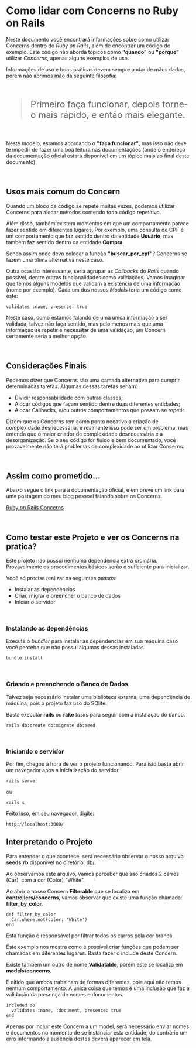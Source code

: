 # Como lidar com Concerns no Ruby on Rails

Neste documento você encontrará informações sobre como utilizar Concerns dentro do _Ruby on Rails_, além de encontrar um código de exemplo.
Este código não aborda tópicos como **"quando"** ou **"porque"** utilizar _Concerns_, apenas alguns exemplos de uso.

Informações de uso e boas práticas devem sempre andar de mãos dadas, porém não abrimos mão da seguinte filosofia:

<br />
<blockquote style="font-size: 18pt">
  Primeiro faça funcionar, depois torne-o mais rápido, e então mais elegante.
</blockquote>
<br />

Neste modelo, estamos abordando o **"faça funcionar"**, mas isso não deve te impedir de fazer uma boa leitura nas documentações (onde o endereço da documentação oficial estará disponível em um tópico mais ao final deste documento).

<br />

## Usos mais comum do Concern

Quando um bloco de código se repete muitas vezes, podemos utilizar Concerns para alocar métodos contendo todo código repetitivo.

Além disso, também existem momentos em que um comportamento parece fazer sentido em diferentes lugares. Por exemplo, uma consulta de CPF é um comportamento que faz sentido dentro da entidade **Usuário**, mas também faz sentido dentro da entidade **Compra**.

Sendo assim onde devo colocar a função **"buscar_por_cpf"**? Concerns se fazem uma ótima alternativa neste caso.

Outra ocasião interessante, seria agrupar as _Callbacks_ do _Rails_ quando possível, dentre outras funcionalidades como validações. Vamos imaginar que temos alguns modelos que validam a existência de uma informação (nome por exemplo). Cada um dos nossos _Models_ teria um código como este:

```
validates :name, presence: true
```

Neste caso, como estamos falando de uma unica informação a ser validada, talvez não faça sentido, mas pelo menos mais que uma informação se repetir e necessitar de uma validação, um Concern certamente seria a melhor opção.

<br />

## Considerações Finais

Podemos dizer que Concerns são uma camada alternativa para cumprir determinadas tarefas. Algumas dessas tarefas seriam:

<ul>
  <li>Dividir responsabilidade com outras classes;</li>
  <li>Alocar códigos que façam sentido dentre duas diferentes entidades;</li>
  <li>Alocar Callbacks, e/ou outros comportamentos que possam se repetir</li>
</ul>

Dizem que os Concerns tem como ponto negativo a criação de complexidade desnecessária, e realmente isso pode ser um problema, mas entenda que o maior criador de complexidade desnecessária é a desorganização. Se o seu código for fluido e bem documentado, você provavelmente não terá problemas de complexidade ao utilizar Concerns.

<br />

## Assim como prometido...

Abaixo segue o link para a documentação oficial, e em breve um link para uma postagem do meu blog pessoal falando sobre os Concerns.

<a href="https://api.rubyonrails.org/classes/ActiveSupport/Concern.html">Ruby on Rails Concerns</a>

<br />

## Como testar este Projeto e ver os Concerns na pratica?

Este projeto não possui nenhuma dependência extra ordinária. Provavelmente os procedimentos básicos serão o suficiente para inicializar.

Você só precisa realizar os seguintes passos:

<ul>
  <li>Instalar as dependencias</li>
  <li>Criar, migrar e preencher o banco de dados</li>
  <li>Iniciar o servidor</li>
</ul>

<br />

### Instalando as dependências

Execute o _bundler_ para instalar as dependencias em sua máquina caso você perceba que não possui algumas dessas instaladas.


```
bundle install
```

<br />

### Criando e preenchendo o Banco de Dados

Talvez seja necessário instalar uma biblioteca externa, uma dependência de máquina, pois o projeto faz uso do SQlite.

Basta executar **rails** ou **rake** _tasks_ para seguir com a instalação do banco.

```
rails db:create db:migrate db:seed
```

<br />

### Iniciando o servidor

Por fim, chegou a hora de ver o projeto funcionando. Para isto basta abrir um navegador após a inicialização do servidor.

```
rails server
```

ou

```
rails s
```

Feito isso, em seu navegador, digite:

```
http://localhost:3000/
```

## Interpretando o Projeto

Para entender o que acontece, será necessário observar o nosso arquivo **seeds.rb** disponível no diretório: db/.

Ao observamos este arquivo, vamos perceber que são criados 2 carros (Car), com a cor (Color) "White".

Ao abrir o nosso Concern **Filterable** que se localiza em **controllers/concerns**, vamos observar que existe uma função chamada: **filter_by_color**.

```
def filter_by_color
  Car.where.not(color: 'White')
end
```

Esta função é responsável por filtrar todos os carros pela cor branca.

Este exemplo nos mostra como é possível criar funções que podem ser chamadas em diferentes lugares. Basta fazer o include deste Concern.

Existe também um outro de nome **Validatable**, porém este se localiza em **models/concerns**.

É nítido que ambos trabalham de formas diferentes, pois aqui não temos nenhum comportamento. A unica coisa que temos é uma inclusão que faz a validação da presença de nomes e documentos.

```
included do
  validates :name, :document, presence: true
end
```

Apenas por incluir este Concern a um model, será necessário enviar nomes e documentos no momento de se instanciar esta entidade, do contrário um erro informando a ausência destes deverá aparecer em tela.